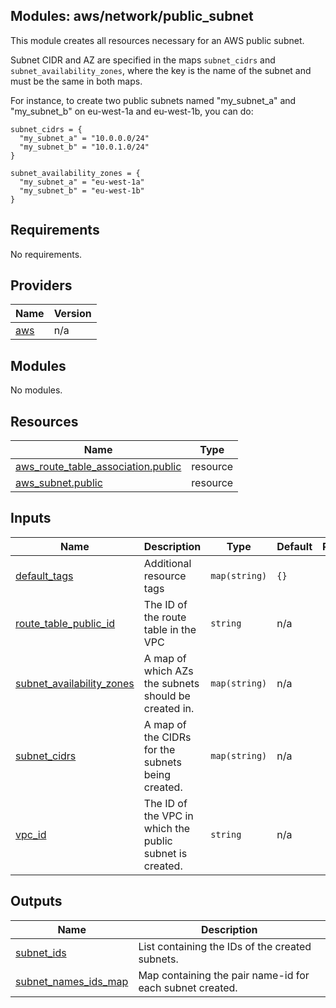## Modules: aws/network/public\_subnet

This module creates all resources necessary for an AWS public
subnet.

Subnet CIDR and AZ are specified in the maps `subnet_cidrs` and
`subnet_availability_zones`, where the key is the name of the
subnet and must be the same in both maps.

For instance, to create two public subnets named "my\_subnet\_a"
and "my\_subnet\_b" on eu-west-1a and eu-west-1b, you can do:

```
subnet_cidrs = {
  "my_subnet_a" = "10.0.0.0/24"
  "my_subnet_b" = "10.0.1.0/24"
}

subnet_availability_zones = {
  "my_subnet_a" = "eu-west-1a"
  "my_subnet_b" = "eu-west-1b"
}
```

## Requirements

No requirements.

## Providers

| Name | Version |
|------|---------|
| <a name="provider_aws"></a> [aws](#provider\_aws) | n/a |

## Modules

No modules.

## Resources

| Name | Type |
|------|------|
| [aws_route_table_association.public](https://registry.terraform.io/providers/hashicorp/aws/latest/docs/resources/route_table_association) | resource |
| [aws_subnet.public](https://registry.terraform.io/providers/hashicorp/aws/latest/docs/resources/subnet) | resource |

## Inputs

| Name | Description | Type | Default | Required |
|------|-------------|------|---------|:--------:|
| <a name="input_default_tags"></a> [default\_tags](#input\_default\_tags) | Additional resource tags | `map(string)` | `{}` | no |
| <a name="input_route_table_public_id"></a> [route\_table\_public\_id](#input\_route\_table\_public\_id) | The ID of the route table in the VPC | `string` | n/a | yes |
| <a name="input_subnet_availability_zones"></a> [subnet\_availability\_zones](#input\_subnet\_availability\_zones) | A map of which AZs the subnets should be created in. | `map(string)` | n/a | yes |
| <a name="input_subnet_cidrs"></a> [subnet\_cidrs](#input\_subnet\_cidrs) | A map of the CIDRs for the subnets being created. | `map(string)` | n/a | yes |
| <a name="input_vpc_id"></a> [vpc\_id](#input\_vpc\_id) | The ID of the VPC in which the public subnet is created. | `string` | n/a | yes |

## Outputs

| Name | Description |
|------|-------------|
| <a name="output_subnet_ids"></a> [subnet\_ids](#output\_subnet\_ids) | List containing the IDs of the created subnets. |
| <a name="output_subnet_names_ids_map"></a> [subnet\_names\_ids\_map](#output\_subnet\_names\_ids\_map) | Map containing the pair name-id for each subnet created. |
